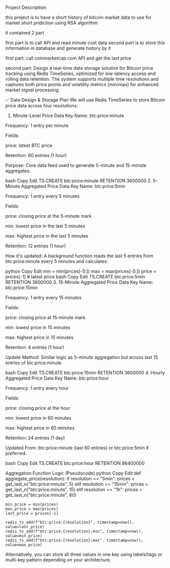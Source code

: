 <!-- Use this file to provide workspace-specific custom instructions to Copilot. For more details, visit https://code.visualstudio.com/docs/copilot/copilot-customization#_use-a-githubcopilotinstructionsmd-file -->

Project Description: 

this project is to have a short history of bitcoin market data to use for market short pridiction using RSA algorithm

it contained 2 part

first part is to call API and read minute cost data
second part is to store this information in database and generate history by it

first part:
call coinmarketcap.com API and get the last price

second part:
Design a real-time data storage solution for Bitcoin price tracking using Redis TimeSeries, optimized for low-latency access and rolling data retention. The system supports multiple time resolutions and captures both price points and volatility metrics (min/max) for enhanced market signal processing.

✅ Data Design & Storage Plan
We will use Redis TimeSeries to store Bitcoin price data across four resolutions:

1. Minute-Level Price Data
Key Name: btc:price:minute

Frequency: 1 entry per minute

Fields:

price: latest BTC price

Retention: 60 entries (1 hour)

Purpose: Core data feed used to generate 5-minute and 15-minute aggregates.

bash
Copy
Edit
TS.CREATE btc:price:minute RETENTION 3600000
2. 5-Minute Aggregated Price Data
Key Name: btc:price:5min

Frequency: 1 entry every 5 minutes

Fields:

price: closing price at the 5-minute mark

min: lowest price in the last 5 minutes

max: highest price in the last 5 minutes

Retention: 12 entries (1 hour)

How it's updated:
A background function reads the last 5 entries from btc:price:minute every 5 minutes and calculates:

python
Copy
Edit
min = min(prices[-5:])
max = max(prices[-5:])
price = prices[-1]  # latest price
bash
Copy
Edit
TS.CREATE btc:price:5min RETENTION 3600000
3. 15-Minute Aggregated Price Data
Key Name: btc:price:15min

Frequency: 1 entry every 15 minutes

Fields:

price: closing price at 15-minute mark

min: lowest price in 15 minutes

max: highest price in 15 minutes

Retention: 4 entries (1 hour)

Update Method: Similar logic as 5-minute aggregation but across last 15 entries of btc:price:minute.

bash
Copy
Edit
TS.CREATE btc:price:15min RETENTION 3600000
4. Hourly Aggregated Price Data
Key Name: btc:price:hour

Frequency: 1 entry every hour

Fields:

price: closing price at the hour

min: lowest price in 60 minutes

max: highest price in 60 minutes

Retention: 24 entries (1 day)

Updated From: btc:price:minute (last 60 entries) or btc:price:5min if preferred.

bash
Copy
Edit
TS.CREATE btc:price:hour RETENTION 86400000

Aggregation Function Logic (Pseudocode)
python
Copy
Edit
def aggregate_price(resolution):
    if resolution == "5min":
        prices = get_last_n("btc:price:minute", 5)
    elif resolution == "15min":
        prices = get_last_n("btc:price:minute", 15)
    elif resolution == "1h":
        prices = get_last_n("btc:price:minute", 60)

    min_price = min(prices)
    max_price = max(prices)
    last_price = prices[-1]

    redis_ts_add(f"btc:price:{resolution}", timestamp=now(), value=last_price)
    redis_ts_add(f"btc:price:{resolution}:min", timestamp=now(), value=min_price)
    redis_ts_add(f"btc:price:{resolution}:max", timestamp=now(), value=max_price)
Alternatively, you can store all three values in one key using labels/tags or multi-key pattern depending on your architecture.

